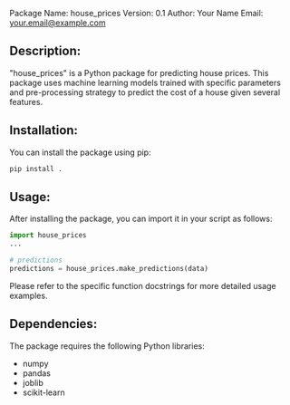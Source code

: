 Package Name: house_prices
Version: 0.1
Author: Your Name
Email: your.email@example.com

Description:
-------------
"house_prices" is a Python package for predicting house prices. This package uses machine learning models trained with specific parameters and pre-processing strategy to predict the cost of a house given several features.

Installation:
-------------

You can install the package using pip:

```bash
pip install .
```

Usage:
------
After installing the package, you can import it in your script as follows:

```python
import house_prices
...

# predictions
predictions = house_prices.make_predictions(data)
```

Please refer to the specific function docstrings for more detailed usage examples.

Dependencies:
--------------
The package requires the following Python libraries:

- numpy
- pandas
- joblib
- scikit-learn